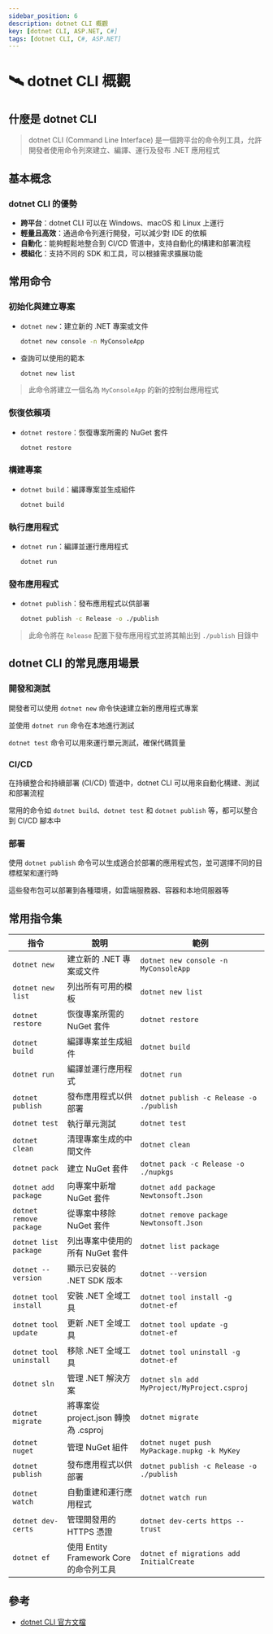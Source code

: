 ```yaml
---
sidebar_position: 6
description: dotnet CLI 概觀
key: [dotnet CLI, ASP.NET, C#]
tags: [dotnet CLI, C#, ASP.NET]
---
```


# 🛰 dotnet CLI 概觀

## 什麼是 dotnet CLI

> dotnet CLI (Command Line Interface) 是一個跨平台的命令列工具，允許開發者使用命令列來建立、編譯、運行及發布 .NET 應用程式

## 基本概念

### dotnet CLI 的優勢

- **跨平台**：dotnet CLI 可以在 Windows、macOS 和 Linux 上運行
- **輕量且高效**：通過命令列進行開發，可以減少對 IDE 的依賴
- **自動化**：能夠輕鬆地整合到 CI/CD 管道中，支持自動化的構建和部署流程
- **模組化**：支持不同的 SDK 和工具，可以根據需求擴展功能

## 常用命令

### 初始化與建立專案

- `dotnet new`：建立新的 .NET 專案或文件

  ```bash
  dotnet new console -n MyConsoleApp
  ```

- 查詢可以使用的範本

  ```bash
  dotnet new list
  ```

> 此命令將建立一個名為 `MyConsoleApp` 的新的控制台應用程式

### 恢復依賴項

- `dotnet restore`：恢復專案所需的 NuGet 套件

  ```bash
  dotnet restore
  ```

### 構建專案

- `dotnet build`：編譯專案並生成組件

  ```bash
  dotnet build
  ```

### 執行應用程式

- `dotnet run`：編譯並運行應用程式

  ```bash
  dotnet run
  ```

### 發布應用程式

- `dotnet publish`：發布應用程式以供部署

  ```bash
  dotnet publish -c Release -o ./publish
  ```

> 此命令將在 `Release` 配置下發布應用程式並將其輸出到 `./publish` 目錄中

## dotnet CLI 的常見應用場景

### 開發和測試

開發者可以使用 `dotnet new` 命令快速建立新的應用程式專案

並使用 `dotnet run` 命令在本地進行測試

`dotnet test` 命令可以用來運行單元測試，確保代碼質量

### CI/CD

在持續整合和持續部署 (CI/CD) 管道中，dotnet CLI 可以用來自動化構建、測試和部署流程

常用的命令如 `dotnet build`、`dotnet test` 和 `dotnet publish` 等，都可以整合到 CI/CD 腳本中

### 部署

使用 `dotnet publish` 命令可以生成適合於部署的應用程式包，並可選擇不同的目標框架和運行時

這些發布包可以部署到各種環境，如雲端服務器、容器和本地伺服器等

## 常用指令集

| 指令                    | 說明                                                             | 範例                                           |
|-------------------------|------------------------------------------------------------------|------------------------------------------------|
| `dotnet new`            | 建立新的 .NET 專案或文件                                         | `dotnet new console -n MyConsoleApp`           |
| `dotnet new list`       | 列出所有可用的模板                                               | `dotnet new list`                              |
| `dotnet restore`        | 恢復專案所需的 NuGet 套件                                       | `dotnet restore`                               |
| `dotnet build`          | 編譯專案並生成組件                                               | `dotnet build`                                 |
| `dotnet run`            | 編譯並運行應用程式                                               | `dotnet run`                                   |
| `dotnet publish`        | 發布應用程式以供部署                                             | `dotnet publish -c Release -o ./publish`       |
| `dotnet test`           | 執行單元測試                                                     | `dotnet test`                                  |
| `dotnet clean`          | 清理專案生成的中間文件                                           | `dotnet clean`                                 |
| `dotnet pack`           | 建立 NuGet 套件                                                  | `dotnet pack -c Release -o ./nupkgs`           |
| `dotnet add package`    | 向專案中新增 NuGet 套件                                          | `dotnet add package Newtonsoft.Json`           |
| `dotnet remove package` | 從專案中移除 NuGet 套件                                          | `dotnet remove package Newtonsoft.Json`        |
| `dotnet list package`   | 列出專案中使用的所有 NuGet 套件                                  | `dotnet list package`                          |
| `dotnet --version`      | 顯示已安裝的 .NET SDK 版本                                       | `dotnet --version`                             |
| `dotnet tool install`   | 安裝 .NET 全域工具                                               | `dotnet tool install -g dotnet-ef`             |
| `dotnet tool update`    | 更新 .NET 全域工具                                               | `dotnet tool update -g dotnet-ef`              |
| `dotnet tool uninstall` | 移除 .NET 全域工具                                               | `dotnet tool uninstall -g dotnet-ef`           |
| `dotnet sln`            | 管理 .NET 解決方案                                               | `dotnet sln add MyProject/MyProject.csproj`    |
| `dotnet migrate`        | 將專案從 project.json 轉換為 .csproj                             | `dotnet migrate`                               |
| `dotnet nuget`          | 管理 NuGet 組件                                                  | `dotnet nuget push MyPackage.nupkg -k MyKey`   |
| `dotnet publish`        | 發布應用程式以供部署                                             | `dotnet publish -c Release -o ./publish`       |
| `dotnet watch`          | 自動重建和運行應用程式                                           | `dotnet watch run`                             |
| `dotnet dev-certs`      | 管理開發用的 HTTPS 憑證                                          | `dotnet dev-certs https --trust`               |
| `dotnet ef`             | 使用 Entity Framework Core 的命令列工具                          | `dotnet ef migrations add InitialCreate`       |

## 參考

- [dotnet CLI 官方文檔](https://docs.microsoft.com/zh-tw/dotnet/core/tools/)
